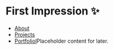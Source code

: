 # First Impression ✨

- [About](about.md)
- [Projects](projects.md)
- [Portfoliol](portfolio.md)Placeholder content for later.
